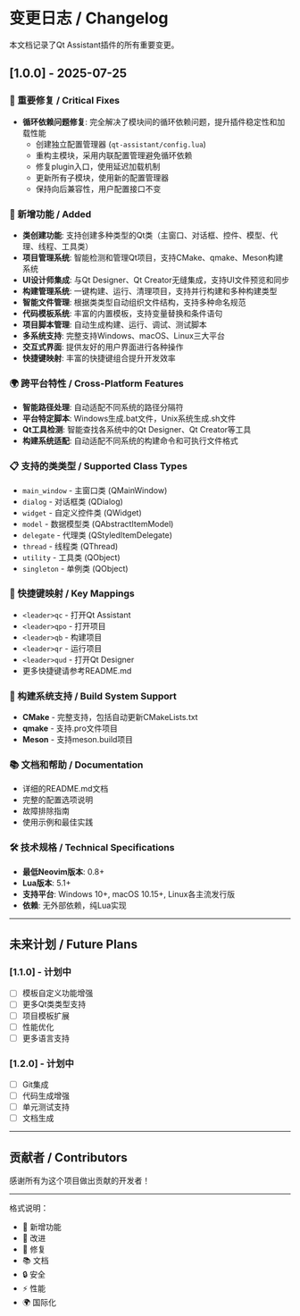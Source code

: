 # 变更日志 / Changelog

本文档记录了Qt Assistant插件的所有重要变更。

## [1.0.0] - 2025-07-25

### 🔧 重要修复 / Critical Fixes
- **循环依赖问题修复**: 完全解决了模块间的循环依赖问题，提升插件稳定性和加载性能
  - 创建独立配置管理器 (`qt-assistant/config.lua`)
  - 重构主模块，采用内联配置管理避免循环依赖
  - 修复plugin入口，使用延迟加载机制
  - 更新所有子模块，使用新的配置管理器
  - 保持向后兼容性，用户配置接口不变

### 🚀 新增功能 / Added
- **类创建功能**: 支持创建多种类型的Qt类（主窗口、对话框、控件、模型、代理、线程、工具类）
- **项目管理系统**: 智能检测和管理Qt项目，支持CMake、qmake、Meson构建系统
- **UI设计师集成**: 与Qt Designer、Qt Creator无缝集成，支持UI文件预览和同步
- **构建管理系统**: 一键构建、运行、清理项目，支持并行构建和多种构建类型
- **智能文件管理**: 根据类类型自动组织文件结构，支持多种命名规范
- **代码模板系统**: 丰富的内置模板，支持变量替换和条件语句
- **项目脚本管理**: 自动生成构建、运行、调试、测试脚本
- **多系统支持**: 完整支持Windows、macOS、Linux三大平台
- **交互式界面**: 提供友好的用户界面进行各种操作
- **快捷键映射**: 丰富的快捷键组合提升开发效率

### 🌍 跨平台特性 / Cross-Platform Features
- **智能路径处理**: 自动适配不同系统的路径分隔符
- **平台特定脚本**: Windows生成.bat文件，Unix系统生成.sh文件
- **Qt工具检测**: 智能查找各系统中的Qt Designer、Qt Creator等工具
- **构建系统适配**: 自动适配不同系统的构建命令和可执行文件格式

### 📋 支持的类类型 / Supported Class Types
- `main_window` - 主窗口类 (QMainWindow)
- `dialog` - 对话框类 (QDialog)
- `widget` - 自定义控件类 (QWidget)
- `model` - 数据模型类 (QAbstractItemModel)
- `delegate` - 代理类 (QStyledItemDelegate)
- `thread` - 线程类 (QThread)
- `utility` - 工具类 (QObject)
- `singleton` - 单例类 (QObject)

### 🎹 快捷键映射 / Key Mappings
- `<leader>qc` - 打开Qt Assistant
- `<leader>qpo` - 打开项目
- `<leader>qb` - 构建项目
- `<leader>qr` - 运行项目
- `<leader>qud` - 打开Qt Designer
- 更多快捷键请参考README.md

### 🔧 构建系统支持 / Build System Support
- **CMake** - 完整支持，包括自动更新CMakeLists.txt
- **qmake** - 支持.pro文件项目
- **Meson** - 支持meson.build项目

### 📚 文档和帮助 / Documentation
- 详细的README.md文档
- 完整的配置选项说明
- 故障排除指南
- 使用示例和最佳实践

### 🛠️ 技术规格 / Technical Specifications
- **最低Neovim版本**: 0.8+
- **Lua版本**: 5.1+
- **支持平台**: Windows 10+, macOS 10.15+, Linux各主流发行版
- **依赖**: 无外部依赖，纯Lua实现

---

## 未来计划 / Future Plans

### [1.1.0] - 计划中
- [ ] 模板自定义功能增强
- [ ] 更多Qt类类型支持
- [ ] 项目模板扩展
- [ ] 性能优化
- [ ] 更多语言支持

### [1.2.0] - 计划中
- [ ] Git集成
- [ ] 代码生成增强
- [ ] 单元测试支持
- [ ] 文档生成

---

## 贡献者 / Contributors

感谢所有为这个项目做出贡献的开发者！

---

格式说明：
- 🚀 新增功能
- 🔧 改进
- 🐛 修复
- 📚 文档
- 🔒 安全
- ⚡ 性能
- 🌍 国际化